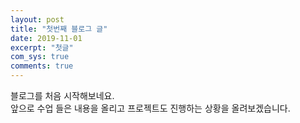 ```yaml
---
layout: post
title: "첫번째 블로그 글"
date: 2019-11-01
excerpt: "첫글"
com_sys: true
comments: true
---
```

블로그를 처음 시작해보네요. <br>
앞으로 수업 들은 내용을 올리고 프로젝트도 진행하는 상황을 올려보겠습니다.